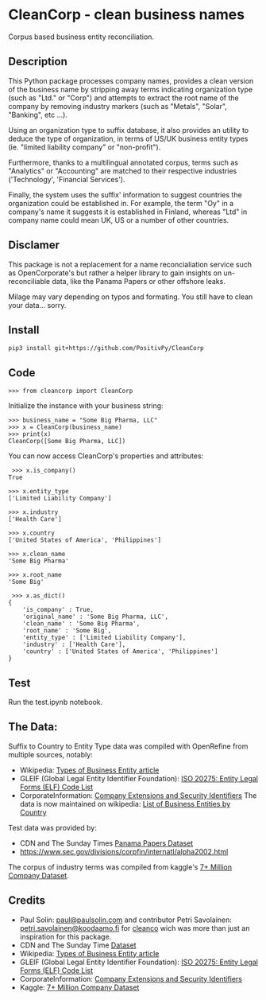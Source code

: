 # CleanCorp - clean business names

Corpus based business entity reconciliation.

## Description

This Python package processes company names, provides a clean version of the
business name by stripping away terms indicating organization type (such as "Ltd." or "Corp") and attempts to extract the root name of the company by removing industry markers (such as "Metals", "Solar", "Banking", etc ...).

Using an organization type to suffix database, it also provides an utility to deduce the
type of organization, in terms of US/UK business entity types (ie. "limited liability
company" or "non-profit").

Furthermore, thanks to a multilingual annotated corpus, terms such as "Analytics" or "Accounting" are matched to their respective industries ('Technology', 'Financial Services'). 

Finally, the system uses the suffix' information to suggest countries the organization could
be established in. For example, the term "Oy" in a company's name it suggests it is established
in Finland, whereas "Ltd" in company name could mean UK, US or a number of other
countries.

## Disclamer

This package is not a replacement for a name reconcialiation service such as OpenCorporate's but rather a helper library to gain insights on un-reconciliable data, like the Panama Papers or other offshore leaks.

Milage may vary depending on typos and formating. You still have to clean your data... sorry. 

## Install

`pip3 install git+https://github.com/PositivPy/CleanCorp`

## Code

    >>> from cleancorp import CleanCorp

Initialize the instance with your business string:

    >>> business_name = "Some Big Pharma, LLC"
    >>> x = CleanCorp(business_name)
    >>> print(x)
    CleanCorp([Some Big Pharma, LLC])
    
You can now access CleanCorp's properties and attributes:

     >>> x.is_company()
    True

    >>> x.entity_type
    ['Limited Liability Company']
    
    >>> x.industry
    ['Health Care']

    >>> x.country
    ['United States of America', 'Philippines']

    >>> x.clean_name
    'Some Big Pharma'
    
    >>> x.root_name
    'Some Big'
    
     >>> x.as_dict()
    {
        'is_company' : True,
        'original_name' : 'Some Big Pharma, LLC', 
        'clean_name' : 'Some Big Pharma', 
        'root_name' : 'Some Big', 
        'entity_type' : ['Limited Liability Company'], 
        'industry' : ['Health Care'], 
        'country' : ['United States of America', 'Philippines']
    }
    
## Test

Run the test.ipynb notebook.

## The Data:

Suffix to Country to Entity Type data was compiled with OpenRefine from multiple sources, notably: 
- Wikipedia: [Types of Business Entity article](http://en.wikipedia.org/wiki/Types_of_business_entity)
- GLEIF (Global Legal Entity Identifier Foundation): [ISO 20275: Entity Legal Forms (ELF) Code List](https://www.gleif.org/en/about-lei/code-lists/iso-20275-entity-legal-forms-code-list)
- CorporateInformation: [Company Extensions and Security Identifiers](https://www.corporateinformation.com/Company-Extensions-Security-Identifiers.aspx)
The data is now maintained on wikipedia: [List of Business Entities by Country](http://en.wikipedia.org/wiki/)

Test data was provided by: 
- CDN and The Sunday Times [Panama Papers Dataset](https://cdn.rawgit.com/times/data/master/sunday_times_panama_data.zip)
- https://www.sec.gov/divisions/corpfin/internatl/alpha2002.html

The corpus of industry terms was compiled from kaggle's [7+ Million Company Dataset](https://www.kaggle.com/peopledatalabssf/free-7-million-company-dataset). 

## Credits
- Paul Solin: <paul@paulsolin.com> and contributor Petri Savolainen: <petri.savolainen@koodaamo.fi> for [cleanco](github) wich was more than just an inspiration for this package.
- CDN and The Sunday Time [Dataset](https://cdn.rawgit.com/times/data/master/sunday_times_panama_data.zip)
- Wikipedia: [Types of Business Entity article](http://en.wikipedia.org/wiki/Types_of_business_entity)
- GLEIF (Global Legal Entity Identifier Foundation): [ISO 20275: Entity Legal Forms (ELF) Code List](https://www.gleif.org/en/about-lei/code-lists/iso-20275-entity-legal-forms-code-list)
- CorporateInformation: [Company Extensions and Security Identifiers](https://www.corporateinformation.com/Company-Extensions-Security-Identifiers.aspx)
- Kaggle: [7+ Million Company Dataset](https://www.kaggle.com/peopledatalabssf/free-7-million-company-dataset)
